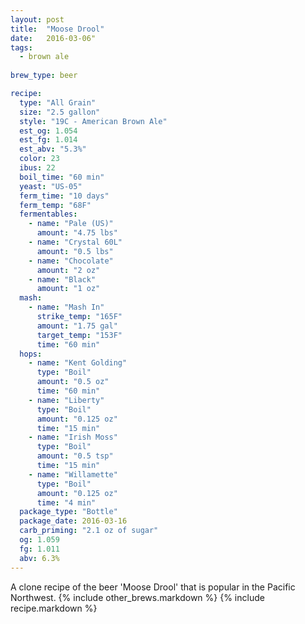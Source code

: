 ```yaml
---
layout: post
title:  "Moose Drool"
date:   2016-03-06"
tags:
  - brown ale
  
brew_type: beer

recipe:
  type: "All Grain"
  size: "2.5 gallon"
  style: "19C - American Brown Ale"
  est_og: 1.054
  est_fg: 1.014
  est_abv: "5.3%"
  color: 23
  ibus: 22
  boil_time: "60 min"
  yeast: "US-05"
  ferm_time: "10 days"
  ferm_temp: "68F"
  fermentables:
    - name: "Pale (US)"
      amount: "4.75 lbs"
    - name: "Crystal 60L"
      amount: "0.5 lbs"
    - name: "Chocolate"
      amount: "2 oz"
    - name: "Black"
      amount: "1 oz"
  mash:
    - name: "Mash In"
      strike_temp: "165F"
      amount: "1.75 gal"
      target_temp: "153F"
      time: "60 min"
  hops:
    - name: "Kent Golding"
      type: "Boil"
      amount: "0.5 oz"
      time: "60 min"
    - name: "Liberty"
      type: "Boil"
      amount: "0.125 oz"
      time: "15 min"
    - name: "Irish Moss"
      type: "Boil"
      amount: "0.5 tsp"
      time: "15 min"
    - name: "Willamette"
      type: "Boil"
      amount: "0.125 oz"
      time: "4 min"
  package_type: "Bottle"
  package_date: 2016-03-16
  carb_priming: "2.1 oz of sugar"
  og: 1.059
  fg: 1.011
  abv: 6.3%
---
```

A clone recipe of the beer 'Moose Drool' that is popular in the Pacific Northwest.
{% include other_brews.markdown %}
{% include recipe.markdown %}
